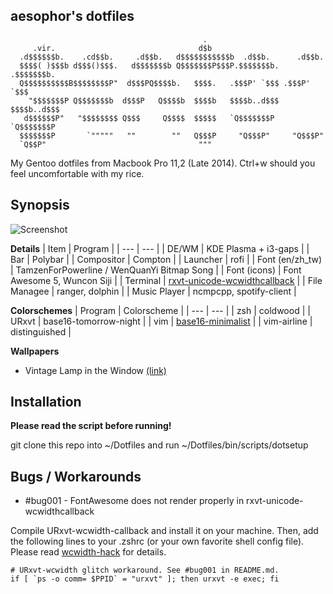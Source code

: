 ## aesophor's dotfiles
```
                                           .
     .vir.                                d$b
  .d$$$$$$b.    .cd$$b.     .d$$b.   d$$$$$$$$$$$b  .d$$b.      .d$$b.
  $$$$( )$$$b d$$$()$$$.   d$$$$$$$b Q$$$$$$$P$$$P.$$$$$$$b.  .$$$$$$$b.
  Q$$$$$$$$$$B$$$$$$$$P"  d$$$PQ$$$$b.   $$$$.   .$$$P' `$$$ .$$$P' `$$$
    "$$$$$$$P Q$$$$$$$b  d$$$P   Q$$$$b  $$$$b   $$$$b..d$$$ $$$$b..d$$$
   d$$$$$$P"   "$$$$$$$$ Q$$$     Q$$$$  $$$$$   `Q$$$$$$$P  `Q$$$$$$$P
  $$$$$$$P       `"""""   ""        ""   Q$$$P     "Q$$$P"     "Q$$$P"
  `Q$$P"                                  """

```
My Gentoo dotfiles from Macbook Pro 11,2 (Late 2014). 
Ctrl+w should you feel uncomfortable with my rice.

## Synopsis
![Screenshot](https://github.com/aesophor/dotfiles/raw/master/screenshots/screenshot.png)

**Details**
| Item | Program |
| --- | --- |
| DE/WM | KDE Plasma + i3-gaps |
| Bar | Polybar |
| Compositor | Compton |
| Launcher | rofi |
| Font (en/zh_tw) | TamzenForPowerline / WenQuanYi Bitmap Song |
| Font (icons) | Font Awesome 5, Wuncon Siji |
| Terminal | [rxvt-unicode-wcwidthcallback](https://github.com/blueyed/rxvt-unicode) |
| File Managee | ranger, dolphin |
| Music Player | ncmpcpp, spotify-client |

**Colorschemes**
| Program | Colorscheme |
| --- | --- |
| zsh | coldwood |
| URxvt | base16-tomorrow-night |
| vim | [base16-minimalist](https://github.com/aesophor/base16-minimalist) |
| vim-airline | distinguished |

**Wallpapers**
* Vintage Lamp in the Window [(link)](https://www.walldevil.com/vintage-lamps-in-the-window-wallpaper-858287/)

## Installation
**Please read the script before running!**

git clone this repo into ~/Dotfiles and run ~/Dotfiles/bin/scripts/dotsetup 

## Bugs / Workarounds
* #bug001 - FontAwesome does not render properly in rxvt-unicode-wcwidthcallback

Compile URxvt-wcwidth-callback and install it on your machine. Then, 
add the following lines to your .zshrc (or your own favorite shell config file). 
Please read [wcwidth-hack](https://github.com/blueyed/rxvt-unicode/blob/wcwidth-hack/README.md) for details.

```
# URxvt-wcwidth glitch workaround. See #bug001 in README.md.
if [ `ps -o comm= $PPID` = "urxvt" ]; then urxvt -e exec; fi
```
